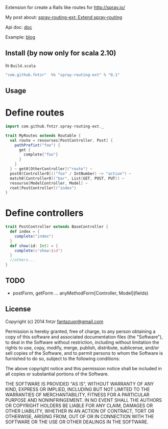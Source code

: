 Extension for create a Rails like routes for http://spray.io/

My post about: [spray-routing-ext: Extend spray-routing](http://fntzr.github.io/scala/2014/04/20/spray-routing-ext-extend-spray-routing.html)

Api doc: [doc](http://fntzr.github.io/api/#package)

Example: [blog](https://github.com/fntzr/spray-routing-ext/blob/master/sample/src/main/scala/example.scala)

Install (by now only for scala 2.10)
------------------------------------

In `Build.scala`

```scala
"com.github.fntzr"  %% "spray-routing-ext" % "0.1" 
```

Usage
-------

Define routes
================

```scala
import com.github.fntzr.spray-routing-ext._

trait MyRoutes extends Routable {
  val route = resourses[PostController, Post] {
    pathPrefixt("foo") {
      get {
        complete{"foo"}
      }
    }
  } ~ get0[OtherController]("route") ~
  post0[Controller0](("foo" / IntNumber) ~> "action") ~
  match0[Controller0]("bar", List(GET, POST, PUT)) ~
  resourse[ModelController, Model] ~
  root[PostController]("index")
}
```

Define controllers
===================

```scala
trait PostController extends BaseController {
  def index = {
    complete("index")
  }
  def show(id: Int) = {
    complete(s"show:$id")
  }
  //others...
}
```

TODO
-----

* postForm, getForm ... anyMethodForm\[Controller, Model\](fields)


License
--------

Copyright (c) 2014 fntzr <fantazuor@gmail.com>

Permission is hereby granted, free of charge, to any person obtaining
a copy of this software and associated documentation files (the
"Software"), to deal in the Software without restriction, including
without limitation the rights to use, copy, modify, merge, publish,
distribute, sublicense, and/or sell copies of the Software, and to
permit persons to whom the Software is furnished to do so, subject to
the following conditions:

The above copyright notice and this permission notice shall be
included in all copies or substantial portions of the Software.

THE SOFTWARE IS PROVIDED "AS IS", WITHOUT WARRANTY OF ANY KIND,
EXPRESS OR IMPLIED, INCLUDING BUT NOT LIMITED TO THE WARRANTIES OF
MERCHANTABILITY, FITNESS FOR A PARTICULAR PURPOSE AND
NONINFRINGEMENT. IN NO EVENT SHALL THE AUTHORS OR COPYRIGHT HOLDERS BE
LIABLE FOR ANY CLAIM, DAMAGES OR OTHER LIABILITY, WHETHER IN AN ACTION
OF CONTRACT, TORT OR OTHERWISE, ARISING FROM, OUT OF OR IN CONNECTION
WITH THE SOFTWARE OR THE USE OR OTHER DEALINGS IN THE SOFTWARE.
